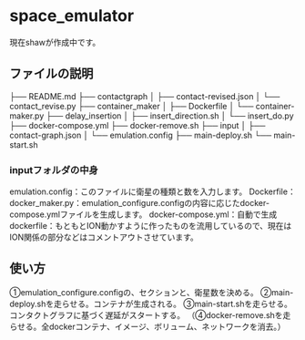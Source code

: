 # space_emulator

現在shawが作成中です。

## ファイルの説明
├── README.md
├── contactgraph
│   ├── contact-revised.json
│   └── contact_revise.py
├── container_maker
│   ├── Dockerfile
│   └── container-maker.py
├── delay_insertion
│   ├── insert_direction.sh
│   └── insert_do.py
├── docker-compose.yml
├── docker-remove.sh
├── input
│   ├── contact-graph.json
│   └── emulation.config
├── main-deploy.sh
└── main-start.sh

### inputフォルダの中身
emulation.config：このファイルに衛星の種類と数を入力します。
Dockerfile：
docker_maker.py：emulation_configure.configの内容に応じたdocker-compose.ymlファイルを生成します。
docker-compose.yml：自動で生成
dockerfile：もともとION動かすように作ったものを流用しているので、現在はION関係の部分などはコメントアウトさせています。

## 使い方

①emulation_configure.configの、セクションと、衛星数を決める。
②main-deploy.shを走らせる。コンテナが生成される。
③main-start.shを走らせる。コンタクトグラフに基づく遅延がスタートする。
（④docker-remove.shを走らせる。全dockerコンテナ、イメージ、ボリューム、ネットワークを消去。）